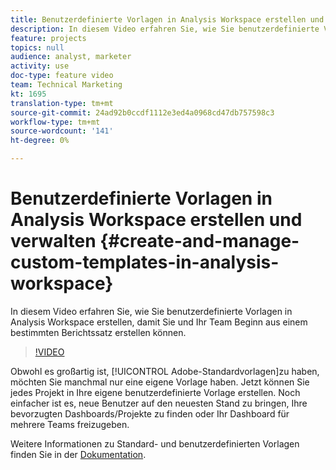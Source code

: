 ```yaml
---
title: Benutzerdefinierte Vorlagen in Analysis Workspace erstellen und verwalten
description: In diesem Video erfahren Sie, wie Sie benutzerdefinierte Vorlagen in Analysis Workspace erstellen, damit Sie und Ihr Team Beginn aus einem bestimmten Berichtssatz erstellen können.
feature: projects
topics: null
audience: analyst, marketer
activity: use
doc-type: feature video
team: Technical Marketing
kt: 1695
translation-type: tm+mt
source-git-commit: 24ad92b0ccdf1112e3ed4a0968cd47db757598c3
workflow-type: tm+mt
source-wordcount: '141'
ht-degree: 0%

---
```



# Benutzerdefinierte Vorlagen in Analysis Workspace erstellen und verwalten {#create-and-manage-custom-templates-in-analysis-workspace}

In diesem Video erfahren Sie, wie Sie benutzerdefinierte Vorlagen in Analysis Workspace erstellen, damit Sie und Ihr Team Beginn aus einem bestimmten Berichtssatz erstellen können.

>[!VIDEO](https://video.tv.adobe.com/v/23231/?quality=12)

Obwohl es großartig ist, [!UICONTROL Adobe-Standardvorlagen]zu haben, möchten Sie manchmal nur eine eigene Vorlage haben. Jetzt können Sie jedes Projekt in Ihre eigene benutzerdefinierte Vorlage erstellen. Noch einfacher ist es, neue Benutzer auf den neuesten Stand zu bringen, Ihre bevorzugten Dashboards/Projekte zu finden oder Ihr Dashboard für mehrere Teams freizugeben.

Weitere Informationen zu Standard- und benutzerdefinierten Vorlagen finden Sie in der [Dokumentation](https://marketing.adobe.com/resources/help/en_US/analytics/analysis-workspace/starter_projects.html).
